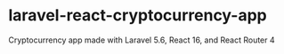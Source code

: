 # laravel-react-cryptocurrency-app
Cryptocurrency app made with Laravel 5.6, React 16, and React Router 4
